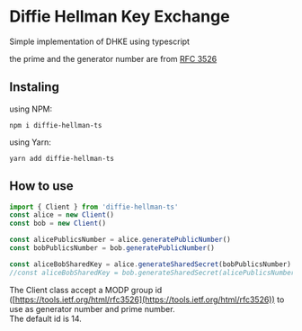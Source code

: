 # Diffie Hellman Key Exchange
Simple implementation of DHKE using typescript

the prime and the generator number are from [RFC 3526](https://tools.ietf.org/html/rfc3526)

## Instaling
using NPM:  
```
npm i diffie-hellman-ts
```

using Yarn:
```
yarn add diffie-hellman-ts
```

## How to use
```typescript
import { Client } from 'diffie-hellman-ts'
const alice = new Client()
const bob = new Client()

const alicePublicsNumber = alice.generatePublicNumber()
const bobPublicsNumber = bob.generatePublicNumber()

const aliceBobSharedKey = alice.generateSharedSecret(bobPublicsNumber)
//const aliceBobSharedKey = bob.generateSharedSecret(alicePublicsNumber)
```
The Client class accept a MODP group id ([https://tools.ietf.org/html/rfc3526](https://tools.ietf.org/html/rfc3526)) to use as generator number and prime number.  
The default id is 14.
